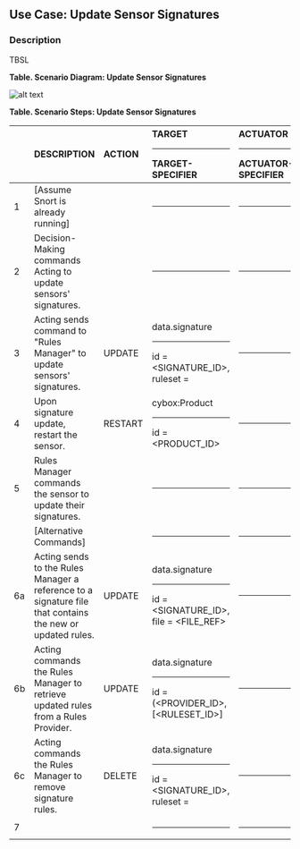 ## Use Case: Update Sensor Signatures
### Description
TBSL

**Table. Scenario Diagram: Update Sensor Signatures**

![alt text](https://github.com/OpenC2-org/docs-members/blob/master/use-cases/update-sensor-sig.png "Use Case Diagram")


**Table. Scenario Steps: Update Sensor Signatures**

|  | DESCRIPTION | ACTION | TARGET<hr>TARGET-SPECIFIER | ACTUATOR<hr>ACTUATOR-SPECIFIER | MODIFIER | 
| :--- | :--- | :--- | :--- | :--- | :--- | 
| 1 | [Assume Snort is already running] |  | <hr> | <hr> |  | 
| 2 | Decision-Making commands Acting to update sensors' signatures. |  | <hr> | <hr> |  | 
| 3 | Acting sends command to "Rules Manager" to update sensors' signatures. | UPDATE | data.signature<hr>id = <SIGNATURE_ID>, <br>ruleset = <RULESET> | <hr> |  | 
| 4 | Upon signature update, restart the sensor. | RESTART | cybox:Product<hr>id = <PRODUCT_ID> | <hr> | delay = 0..n (seconds) | 
| 5 | Rules Manager commands the sensor to update their signatures. |  | <hr> | <hr> |  | 
|  | [Alternative Commands] |  | <hr> | <hr> |  | 
| 6a | Acting sends to the Rules Manager a reference to a signature file that contains the new or updated rules. | UPDATE | data.signature<hr>id = <SIGNATURE_ID>, file = <FILE_REF> | <hr> |  | 
| 6b | Acting commands the Rules Manager to retrieve updated rules from a Rules Provider. | UPDATE | data.signature<hr>id = (<PROVIDER_ID>, [<RULESET_ID>] | <hr> |  | 
| 6c | Acting commands the Rules Manager to remove signature rules. | DELETE | data.signature<hr>id = <SIGNATURE_ID>, <br>ruleset = <RULESET> | <hr> |  | 
| 7 |  |  | <hr> | <hr> |  | 

